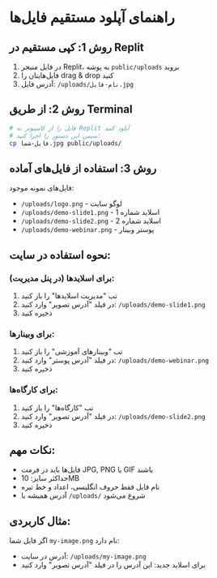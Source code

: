 # راهنمای آپلود مستقیم فایل‌ها

## روش 1: کپی مستقیم در Replit
1. در فایل منیجر Replit، به پوشه `public/uploads` بروید
2. فایل‌هایتان را drag & drop کنید
3. آدرس فایل: `/uploads/نام-فایل.jpg`

## روش 2: از طریق Terminal
```bash
# فایل را از کامپیوتر به Replit آپلود کنید
# سپس این دستور را اجرا کنید:
cp فایل-شما.jpg public/uploads/
```

## روش 3: استفاده از فایل‌های آماده
فایل‌های نمونه موجود:
- `/uploads/logo.png` - لوگو سایت
- `/uploads/demo-slide1.png` - اسلاید شماره 1
- `/uploads/demo-slide2.png` - اسلاید شماره 2
- `/uploads/demo-webinar.png` - پوستر وبینار

## نحوه استفاده در سایت:

### برای اسلایدها (در پنل مدیریت):
1. تب "مدیریت اسلایدها" را باز کنید
2. در فیلد "آدرس تصویر" وارد کنید: `/uploads/demo-slide1.png`
3. ذخیره کنید

### برای وبینارها:
1. تب "وبینارهای آموزشی" را باز کنید
2. در فیلد "آدرس پوستر" وارد کنید: `/uploads/demo-webinar.png`
3. ذخیره کنید

### برای کارگاه‌ها:
1. تب "کارگاه‌ها" را باز کنید
2. در فیلد "آدرس تصویر" وارد کنید: `/uploads/demo-slide2.png`
3. ذخیره کنید

## نکات مهم:
- فایل‌ها باید در فرمت JPG, PNG یا GIF باشند
- حداکثر سایز: 10MB
- نام فایل فقط حروف انگلیسی، اعداد و خط تیره
- آدرس همیشه با `/uploads/` شروع می‌شود

## مثال کاربردی:
اگر فایل شما `my-image.png` نام دارد:
- آدرس در سایت: `/uploads/my-image.png`
- برای اسلاید جدید: این آدرس را در فیلد "آدرس تصویر" وارد کنید